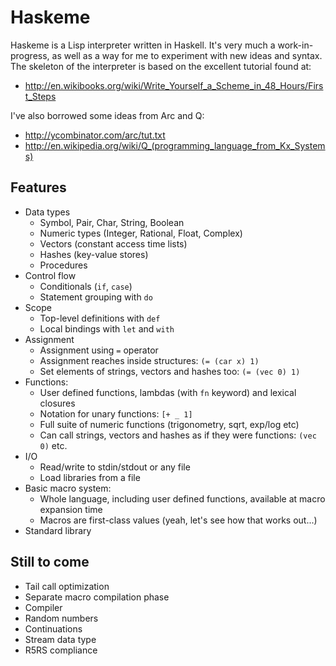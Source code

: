 # Haskeme

Haskeme is a Lisp interpreter written in Haskell. It's very much a work-in-progress, as well as a way for me to experiment with new ideas and syntax. The skeleton of the interpreter is based on the excellent tutorial found at:

* http://en.wikibooks.org/wiki/Write_Yourself_a_Scheme_in_48_Hours/First_Steps

I've also borrowed some ideas from Arc and Q:

* http://ycombinator.com/arc/tut.txt
* http://en.wikipedia.org/wiki/Q_(programming_language_from_Kx_Systems)

## Features

* Data types
  - Symbol, Pair, Char, String, Boolean
  - Numeric types (Integer, Rational, Float, Complex)
  - Vectors (constant access time lists)
  - Hashes (key-value stores)
  - Procedures
* Control flow
  - Conditionals (`if`, `case`)
  - Statement grouping with `do`
* Scope
  - Top-level definitions with `def`
  - Local bindings with `let` and `with`
* Assignment
  - Assignment using `=` operator
  - Assignment reaches inside structures: `(= (car x) 1)`
  - Set elements of strings, vectors and hashes too: `(= (vec 0) 1)`
* Functions:
  - User defined functions, lambdas (with `fn` keyword) and lexical closures
  - Notation for unary functions: `[+ _ 1]`
  - Full suite of numeric functions (trigonometry, sqrt, exp/log etc)
  - Can call strings, vectors and hashes as if they were functions: `(vec 0)` etc.
* I/O
  - Read/write to stdin/stdout or any file
  - Load libraries from a file
* Basic macro system:
  - Whole language, including user defined functions, available at macro expansion time
  - Macros are first-class values (yeah, let's see how that works out...)
* Standard library
 
## Still to come

* Tail call optimization
* Separate macro compilation phase
* Compiler
* Random numbers
* Continuations
* Stream data type
* R5RS compliance
